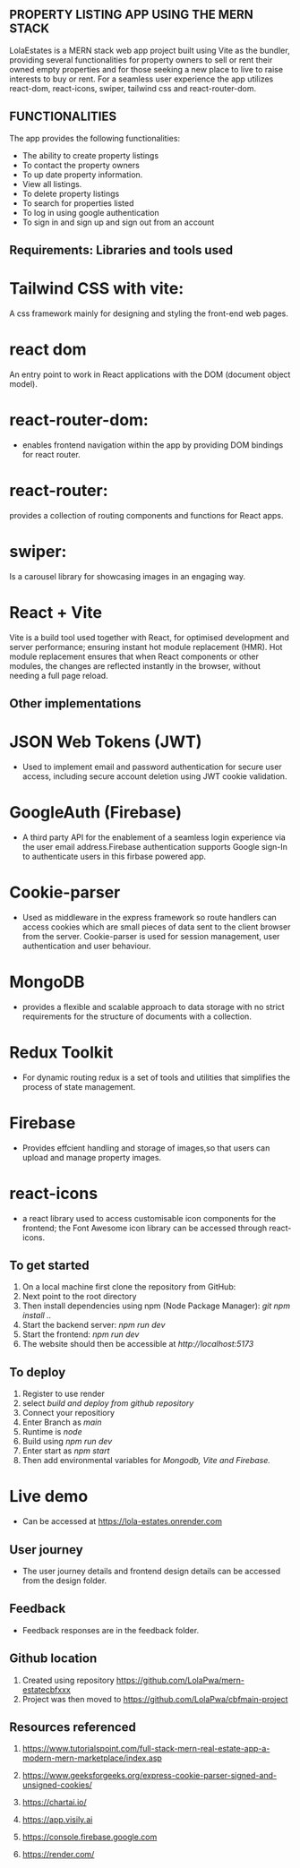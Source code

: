 ## PROPERTY LISTING APP USING THE MERN STACK

LolaEstates is a MERN stack web app project built using Vite as the bundler, providing several functionalities for property owners to sell or rent 
their owned empty properties and for those seeking a new place to live to raise interests to buy or rent. For a seamless user experience the app utilizes react-dom,
react-icons, swiper, tailwind css and react-router-dom.

## FUNCTIONALITIES
The app provides the following functionalities:
- The ability to create property listings
- To contact the property owners
- To up date property information.
- View all listings.
- To delete property listings
- To search for properties listed
- To log in using google authentication
- To sign in and sign up and sign out from an account

## Requirements:  Libraries and tools used
# Tailwind CSS with vite: 
A css framework mainly for designing and styling the front-end web pages.
# react dom
An entry point to work in React applications with the DOM (document object model).
# react-router-dom: 
- enables frontend navigation within the app by providing DOM bindings for react router.
# react-router:
provides a collection of routing components and functions for React apps.
# swiper:
Is a carousel library for showcasing images in an engaging way.

# React + Vite
Vite is a build tool used together with React, for optimised development and server performance; ensuring instant hot module replacement (HMR). Hot module replacement ensures that when React components or other modules, the changes are reflected instantly in the browser, without needing a full page reload.

## Other implementations
# JSON Web Tokens (JWT)
- Used to implement email and password authentication for secure user access, including secure account deletion using JWT cookie validation.
# GoogleAuth (Firebase)
- A third party API for the enablement of a seamless login experience via the user email address.Firebase authentication supports Google sign-In to authenticate users in this firbase powered app.
# Cookie-parser
- Used as middleware in the express framework so route handlers can access cookies which are small pieces of data sent to the client browser from the server. Cookie-parser is used for session management, user authentication and user behaviour.
# MongoDB
- provides a flexible and scalable approach to data storage with no strict requirements for the structure of documents with a collection.
# Redux Toolkit
- For dynamic routing redux is a set of tools and utilities that simplifies the process of state management.
# Firebase
- Provides effcient handling and storage of images,so that users can upload and manage property images.
# react-icons
-  a react library used to access customisable icon components for the frontend; the Font Awesome icon library can be accessed through react-icons.

## To get started
1. On a local machine first clone the repository from GitHub: 
2. Next point to the root directory 
3. Then install dependencies using npm (Node Package Manager): *git npm install ..*
4. Start the backend server: *npm run dev*
5. Start the frontend: *npm run dev*
6. The website should then be accessible at *http://localhost:5173*

## To deploy
1. Register to use render
2. select *build and deploy from github repository*
3. Connect your repositiory
4. Enter Branch as *main*
5. Runtime is *node*
6. Build using *npm run dev*
7. Enter start as  *npm start*
8. Then add environmental variables for *Mongodb, Vite and Firebase.*

# Live demo
- Can be accessed at https://lola-estates.onrender.com

## User journey
- The user journey details and frontend design details can be accessed from the design folder. 
## Feedback
- Feedback responses are in the feedback folder.

## Github location 
1. Created using repository https://github.com/LolaPwa/mern-estatecbfxxx
2. Project was then moved to https://github.com/LolaPwa/cbfmain-project

## Resources referenced
1. https://www.tutorialspoint.com/full-stack-mern-real-estate-app-a-modern-mern-marketplace/index.asp

2. https://www.geeksforgeeks.org/express-cookie-parser-signed-and-unsigned-cookies/
3. https://chartai.io/
4. https://app.visily.ai
5. https://console.firebase.google.com
6. https://render.com/